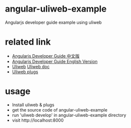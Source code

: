 angular-uliweb-example
======================

Angularjs developer guide example using uliweb

related link
======================
* [Angularjs Developer Guide 中文版](https://gitcafe.com/Angularjs/Angularjs-Developer-Guide)
* [Angularjs Developer Guide English Version](http://docs.angularjs.org/guide)
* [Uliweb](https://github.com/limodou/uliweb) [Uliweb doc](http://limodou.github.io/uliweb-doc/)
* [Uliweb plugs](https://github.com/limodou/plugs)

usage
======================
* Install uliweb & plugs
* get the source code of angular-uliweb-example
* run 'uliweb develop' in angular-uliweb-example directory
* visit http://localhost:8000
